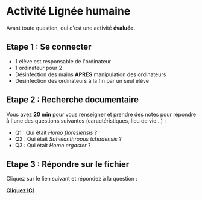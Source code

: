 # Activité Lignée humaine



Avant toute question, oui c'est une activité **évaluée**. 

## Etape 1 : Se connecter

- 1 élève est responsable de l'ordinateur
- 1 ordinateur pour 2
- Désinfection des mains **APRÈS** manipulation des ordinateurs
- Desinfection des ordinateurs à la fin par un seul élève

## Etape 2 : Recherche documentaire



Vous avez **20 min** pour vous renseigner et prendre des notes pour répondre à l'une des questions suivantes (caractéristiques, lieu de vie...) : 

- Q1 : Qui était *Homo floresiensis* ? 
- Q2 : Qui était *Sahelanthropus tchadensis* ?
- Q3 : Qui était *Homo ergaster* ?





## Etape 3 : Répondre sur le fichier



Cliquez sur le lien suivant et répondez à la question :

[**Cliquez ICI**](https://apps.profcollet.fr/lstu/20203e)





 